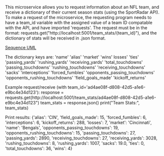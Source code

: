 This microservice allows you to request information about an NFL team, and receive a dictionary of their current season stats 
(using the SportRadar API).
To make a request of the microservice, the requesting program needs to have a team_id variable with the assigned value of 
a team ID compatable with the API, and have imported 'requests'. The request must be in the format: 
requests.get("http://localhost:5001/team_stats/{team_id}"), and the dictionary of stats will be received in .json format.

[Sequence UML](/UML.png)

The dictionary keys are:
'name'
'alias'
'market'
'wins'
losses'
'ties'
'passing_yards'
'rushing_yards'
'receiving_yards'
'total_touchdowns'
'passing_touchdowns'
'rushing_touchdowns'
'receiving_touchdowns'
'sacks'
'interceptions'
'forced_fumbles'
'opponents_passing_touchdowns'
'opponents_rushing_touchdowns'
'field_goals_made'
'kickoff_returns'

Example request/receive (with team_id='ad4ae08f-d808-42d5-a1e6-e9bc4e34d123'):
response = requests.get(http://localhost:5001/team_stats/ad4ae08f-d808-42d5-a1e6-e9bc4e34d123")
team_stats = response.json()
print("Team Stats:", team_stats)

Print results:
{'alias': 'CIN', 'field_goals_made': 15, 'forced_fumbles': 6, 'interceptions': 6, 'kickoff_returns': 288, 'losses': 7, 
'market': 'Cincinnati', 'name': 'Bengals', 'opponents_passing_touchdowns': 19, 'opponents_rushing_touchdowns': 15, 
'passing_touchdowns': 27, 'passing_yards': 2890, 'receiving_touchdowns': 27, 'receiving_yards': 3028, 'rushing_touchdowns': 
8, 'rushing_yards': 1007, 'sacks': 19.0, 'ties': 0, 'total_touchdowns': 36, 'wins': 4}
